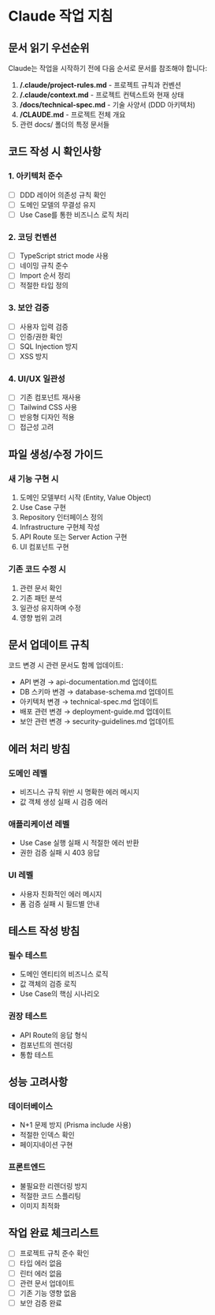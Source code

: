 # Claude 작업 지침

## 문서 읽기 우선순위

Claude는 작업을 시작하기 전에 다음 순서로 문서를 참조해야 합니다:

1. **/.claude/project-rules.md** - 프로젝트 규칙과 컨벤션
2. **/.claude/context.md** - 프로젝트 컨텍스트와 현재 상태
3. **/docs/technical-spec.md** - 기술 사양서 (DDD 아키텍처)
4. **/CLAUDE.md** - 프로젝트 전체 개요
5. 관련 docs/ 폴더의 특정 문서들

## 코드 작성 시 확인사항

### 1. 아키텍처 준수
- [ ] DDD 레이어 의존성 규칙 확인
- [ ] 도메인 모델의 무결성 유지
- [ ] Use Case를 통한 비즈니스 로직 처리

### 2. 코딩 컨벤션
- [ ] TypeScript strict mode 사용
- [ ] 네이밍 규칙 준수
- [ ] Import 순서 정리
- [ ] 적절한 타입 정의

### 3. 보안 검증
- [ ] 사용자 입력 검증
- [ ] 인증/권한 확인
- [ ] SQL Injection 방지
- [ ] XSS 방지

### 4. UI/UX 일관성
- [ ] 기존 컴포넌트 재사용
- [ ] Tailwind CSS 사용
- [ ] 반응형 디자인 적용
- [ ] 접근성 고려

## 파일 생성/수정 가이드

### 새 기능 구현 시
1. 도메인 모델부터 시작 (Entity, Value Object)
2. Use Case 구현
3. Repository 인터페이스 정의
4. Infrastructure 구현체 작성
5. API Route 또는 Server Action 구현
6. UI 컴포넌트 구현

### 기존 코드 수정 시
1. 관련 문서 확인
2. 기존 패턴 분석
3. 일관성 유지하며 수정
4. 영향 범위 고려

## 문서 업데이트 규칙

코드 변경 시 관련 문서도 함께 업데이트:

- API 변경 → api-documentation.md 업데이트
- DB 스키마 변경 → database-schema.md 업데이트
- 아키텍처 변경 → technical-spec.md 업데이트
- 배포 관련 변경 → deployment-guide.md 업데이트
- 보안 관련 변경 → security-guidelines.md 업데이트

## 에러 처리 방침

### 도메인 레벨
- 비즈니스 규칙 위반 시 명확한 에러 메시지
- 값 객체 생성 실패 시 검증 에러

### 애플리케이션 레벨
- Use Case 실행 실패 시 적절한 에러 반환
- 권한 검증 실패 시 403 응답

### UI 레벨
- 사용자 친화적인 에러 메시지
- 폼 검증 실패 시 필드별 안내

## 테스트 작성 방침

### 필수 테스트
- 도메인 엔티티의 비즈니스 로직
- 값 객체의 검증 로직
- Use Case의 핵심 시나리오

### 권장 테스트
- API Route의 응답 형식
- 컴포넌트의 렌더링
- 통합 테스트

## 성능 고려사항

### 데이터베이스
- N+1 문제 방지 (Prisma include 사용)
- 적절한 인덱스 확인
- 페이지네이션 구현

### 프론트엔드
- 불필요한 리렌더링 방지
- 적절한 코드 스플리팅
- 이미지 최적화

## 작업 완료 체크리스트

- [ ] 프로젝트 규칙 준수 확인
- [ ] 타입 에러 없음
- [ ] 린터 에러 없음
- [ ] 관련 문서 업데이트
- [ ] 기존 기능 영향 없음
- [ ] 보안 검증 완료